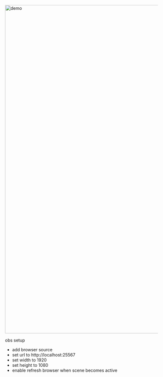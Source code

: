 <img width="1920" height="1080" alt="demo" src="https://github.com/user-attachments/assets/407b46b5-a443-4503-b1d4-0d93b261d5ea" />

obs setup
- add browser source
- set url to http://localhost:25567
- set width to 1920
- set height to 1080
- enable refresh browser when scene becomes active